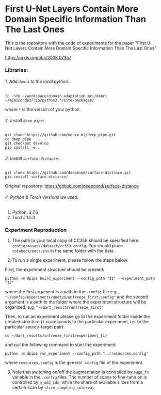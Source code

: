 # First U-Net Layers Contain More Domain Specific Information Than The Last Ones

This is the repository with the code of experiments for the paper "First U-Net Layers Contain More Domain Specific Information Than The Last Ones"

https://arxiv.org/abs/2008.07357


### Libraries:

###### 1. Add `damri` to the local python:
```
ln -sfn ~/workspace/domain_adaptation_mri/damri ~/miniconda3/lib/python3.*/site-packages/
``` 
where `*` is the version of your python.

###### 2. Install `deep_pipe`:
```
git clone https://github.com/neuro-ml/deep_pipe.git
cd deep_pipe
git checkout develop
pip install -e .
```

###### 3. Install `surface-distance`:
```
git clone https://github.com/deepmind/surface-distance.git
pip install surface-distance/
```

Original repository: https://github.com/deepmind/surface-distance

###### 4. Python & Torch versions we used:
1) Python: 3.7.6
2) Torch: 1.5.0 

### Experiment Reproduction

1) The path to your local copy of CC359 should be specified here: `config/assets/dataset/cc359.config`. You should place `notebook/meta.csv` in the same folder with the data.

2) To run a single experiment, please follow the steps below:

First, the experiment structure should be created:
```
python -m dpipe build_experiment --config_path "$1" --experiment_path "$2"
```

where the first argument is a path to the `.config` file e.g., `"~/config/experiments/unet2d/unfreeze_first.config"` and the second argument is a path to the folder where the experiment structure will be organized, e.g. `"~/dart_results/unfreeze_first"`

Then, to run an experiment please go to the experiment folder inside the created structure (`i` corresponds to the particular experiment, i.e. to the particular source-target pair):
```
cd ~/dart_results/unfreeze_first/experiment_{i} 
```

and call the following command to start the experiment:

```
python -m dpipe run_experiment --config_path "../resources.config"
```

where `resources.config` is the general `.config` file of the experiment.

3) Note that switching on/off the augmentation is controlled by `augm_fn` variable in the `.config` files. The number of scans to fine-tune on is controlled by `n_add_ids`, while the share of available slices from a certain scan by `slice_sampling_interval`
